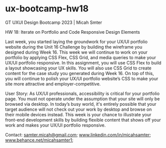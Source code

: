 # ux-bootcamp-hw18

 GT UXUI Design Bootcamp 2023 | Micah Smter
 
 HW 18: Iterate on Portfolio and Code Responsive Design Elements 
 
 Last week, you started laying the groundwork for your UX/UI portfolio website during the Unit 16 Challenge by building the wireframe you designed during Week 16. This week we will continue to work on your portfolio by applying CSS Flex, CSS Grid, and media queries to make your UX/UI portfolio responsive. In this assignment, you will use CSS Flex to build a layout showcasing your UX skills. You will also use CSS Grid to create content for the case study you generated during Week 16. On top of this, you will continue to polish your UX/UI portfolio website’s CSS to make your site more attractive and employer-competitive. 
 
 User Story: As UX/UI professionals, accessibility is critical for your portfolio page. You must not operate under the assumption that your site will only be browsed via desktop. In today’s busy world, it's entirely possible that your target audience will not check out your work by desktop and browse on their mobile devices instead. This week is your chance to illustrate your front-end development skills by building flexible content that shows off your work and makes your UX/UI portfolio responsive. 
 
Contact: samter.micah@gmail.com; www.linkedin.com/in/micahsamter; www.behance.net/micahsamter1;
 
 

